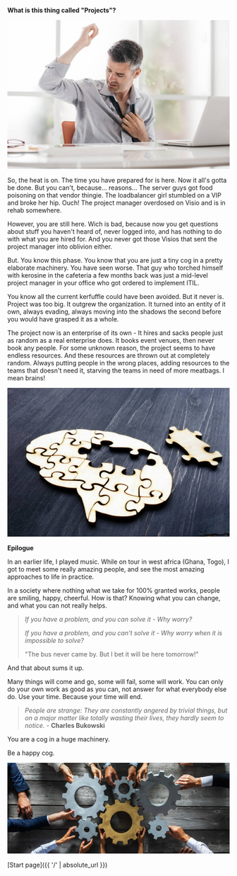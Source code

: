 **What is this thing called "Projects"?**

![Sweaty guy](/sweat.jpg)

So, the heat is on. The time you have prepared for is here. Now it all's gotta be done. But you can't, because... reasons...
The server guys got food poisoning on that vendor thingie. The loadbalancer girl stumbled on a VIP and broke her hip. Ouch!
The project manager overdosed on Visio and is in rehab somewhere. 

However, you are still here. Wich is bad, because now you get questions about stuff you haven't heard of, never logged into, and has nothing to do with what you are hired for. And you never got those Visios that sent the project manager into oblivion either.

But. You know this phase. You know that you are just a tiny cog in a pretty elaborate machinery. You have seen worse. That guy who torched himself with kerosine in the cafeteria a few months back was just a mid-level project manager in your office who got ordered to implement ITIL.

You know all the current kerfuffle could have been avoided. But it never is. Project was too big. It outgrew the organization. It turned into an entity of it own, always evading, always moving into the shadows the second before you would have grasped it as a whole. 

The project now is an enterprise of its own - It hires and sacks people just as random as a real enterprise does. It books event venues, then never book any people. For some unknown reason, the project seems to have endless resources. And these resources are thrown out at completely random. Always putting people in the wrong places, adding resources to the teams that doesn't need it, starving the teams in need of more meatbags. I mean brains! 

![Brain](/brain.jpg)

**Epilogue**

In an earlier life, I played music. While on tour in west africa (Ghana, Togo), I got to meet some really amazing people, and see the most amazing approaches to life in practice.

In a society where nothing what we take for 100% granted works, people are smiling, happy, cheerful. How is that? 
Knowing what you can change, and what you can not really helps. 

> _If you have a problem, and you can solve it - Why worry?_  
>
> _If you have a problem, and you can't solve it - Why worry when it is impossible to solve?_  
>
> "The bus never came by. But I bet it will be here tomorrow!"  

And that about sums it up.  

Many things will come and go, some will fail, some will work. You can only do your own work as good as you can, not answer for what everybody else do. Use your time. Because your time will end.  

> _People are strange: They are constantly angered by trivial things, but on a major matter like totally wasting their lives,_ 
> _they hardly seem to notice._ - **Charles Bukowski**   

You are a cog in a huge machinery.  

Be a happy cog.  


![Cog](/cog.jpg)  

[Start page]({{ '/' | absolute_url }})
